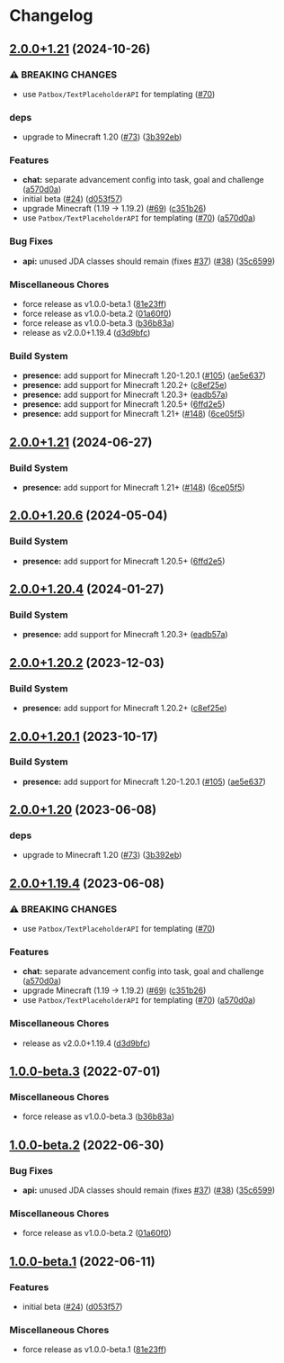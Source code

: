 # Changelog

## [2.0.0+1.21](https://github.com/rradillen/minecord/compare/presence-v2.0.0+1.21.3...presence-v2.0.0+1.21) (2024-10-26)


### ⚠ BREAKING CHANGES

* use `Patbox/TextPlaceholderAPI` for templating ([#70](https://github.com/rradillen/minecord/issues/70))

### deps

* upgrade to Minecraft 1.20 ([#73](https://github.com/rradillen/minecord/issues/73)) ([3b392eb](https://github.com/rradillen/minecord/commit/3b392eb8d7776ab3cc0384b62c1aeb50c90308a9))


### Features

* **chat:** separate advancement config into task, goal and challenge ([a570d0a](https://github.com/rradillen/minecord/commit/a570d0a2fde10a012224c8cab16b7448b2967a1d))
* initial beta ([#24](https://github.com/rradillen/minecord/issues/24)) ([d053f57](https://github.com/rradillen/minecord/commit/d053f579fd80b90b2d954f86f1611bc92d63ce7d))
* upgrade Minecraft (1.19 -&gt; 1.19.2) ([#69](https://github.com/rradillen/minecord/issues/69)) ([c351b26](https://github.com/rradillen/minecord/commit/c351b2682cf67e6c02901643e052960f0a5856bd))
* use `Patbox/TextPlaceholderAPI` for templating ([#70](https://github.com/rradillen/minecord/issues/70)) ([a570d0a](https://github.com/rradillen/minecord/commit/a570d0a2fde10a012224c8cab16b7448b2967a1d))


### Bug Fixes

* **api:** unused JDA classes should remain (fixes [#37](https://github.com/rradillen/minecord/issues/37)) ([#38](https://github.com/rradillen/minecord/issues/38)) ([35c6599](https://github.com/rradillen/minecord/commit/35c6599ecb299639eae41cad2a0eb62086dc2b22))


### Miscellaneous Chores

* force release as v1.0.0-beta.1 ([81e23ff](https://github.com/rradillen/minecord/commit/81e23ff11d404b1acf4073628320d82200de583c))
* force release as v1.0.0-beta.2 ([01a60f0](https://github.com/rradillen/minecord/commit/01a60f027e376acc5baa098f80188426487e9dc4))
* force release as v1.0.0-beta.3 ([b36b83a](https://github.com/rradillen/minecord/commit/b36b83a64e8d5d78b27d58dab932d55f7937e1f8))
* release as v2.0.0+1.19.4 ([d3d9bfc](https://github.com/rradillen/minecord/commit/d3d9bfc1c030ee7da967adc23b02bc5da980c690))


### Build System

* **presence:** add support for Minecraft 1.20-1.20.1 ([#105](https://github.com/rradillen/minecord/issues/105)) ([ae5e637](https://github.com/rradillen/minecord/commit/ae5e6371c01bca8d4b2bbfb521ca90000202dd79))
* **presence:** add support for Minecraft 1.20.2+ ([c8ef25e](https://github.com/rradillen/minecord/commit/c8ef25e40ab2dbeab53a1b1d1962a9c33e03e159))
* **presence:** add support for Minecraft 1.20.3+ ([eadb57a](https://github.com/rradillen/minecord/commit/eadb57a31f52492587fac84e5307f661c1b90a0c))
* **presence:** add support for Minecraft 1.20.5+ ([6ffd2e5](https://github.com/rradillen/minecord/commit/6ffd2e5d93e5e4b7160c6f2f2ec8f3870e03f13a))
* **presence:** add support for Minecraft 1.21+ ([#148](https://github.com/rradillen/minecord/issues/148)) ([6ce05f5](https://github.com/rradillen/minecord/commit/6ce05f54245a278bd85ca086f90456e1b9ac9c80))

## [2.0.0+1.21](https://github.com/axieum/minecord/compare/presence-v2.0.0+1.20.6...presence-v2.0.0+1.21) (2024-06-27)


### Build System

* **presence:** add support for Minecraft 1.21+ ([#148](https://github.com/axieum/minecord/issues/148)) ([6ce05f5](https://github.com/axieum/minecord/commit/6ce05f54245a278bd85ca086f90456e1b9ac9c80))

## [2.0.0+1.20.6](https://github.com/axieum/minecord/compare/presence-v2.0.0+1.20.4...presence-v2.0.0+1.20.6) (2024-05-04)


### Build System

* **presence:** add support for Minecraft 1.20.5+ ([6ffd2e5](https://github.com/axieum/minecord/commit/6ffd2e5d93e5e4b7160c6f2f2ec8f3870e03f13a))

## [2.0.0+1.20.4](https://github.com/axieum/minecord/compare/presence-v2.0.0+1.20.2...presence-v2.0.0+1.20.4) (2024-01-27)


### Build System

* **presence:** add support for Minecraft 1.20.3+ ([eadb57a](https://github.com/axieum/minecord/commit/eadb57a31f52492587fac84e5307f661c1b90a0c))

## [2.0.0+1.20.2](https://github.com/axieum/minecord/compare/presence-v2.0.0+1.20.1...presence-v2.0.0+1.20.2) (2023-12-03)


### Build System

* **presence:** add support for Minecraft 1.20.2+ ([c8ef25e](https://github.com/axieum/minecord/commit/c8ef25e40ab2dbeab53a1b1d1962a9c33e03e159))

## [2.0.0+1.20.1](https://github.com/axieum/minecord/compare/presence-v2.0.0+1.20...presence-v2.0.0+1.20.1) (2023-10-17)


### Build System

* **presence:** add support for Minecraft 1.20-1.20.1 ([#105](https://github.com/axieum/minecord/issues/105)) ([ae5e637](https://github.com/axieum/minecord/commit/ae5e6371c01bca8d4b2bbfb521ca90000202dd79))

## [2.0.0+1.20](https://github.com/axieum/minecord/compare/presence-v2.0.0+1.19.4...presence-v2.0.0+1.20) (2023-06-08)


### deps

* upgrade to Minecraft 1.20 ([#73](https://github.com/axieum/minecord/issues/73)) ([3b392eb](https://github.com/axieum/minecord/commit/3b392eb8d7776ab3cc0384b62c1aeb50c90308a9))

## [2.0.0+1.19.4](https://github.com/axieum/minecord/compare/presence-v1.0.0-beta.3...presence-v2.0.0+1.19.4) (2023-06-08)


### ⚠ BREAKING CHANGES

* use `Patbox/TextPlaceholderAPI` for templating ([#70](https://github.com/axieum/minecord/issues/70))

### Features

* **chat:** separate advancement config into task, goal and challenge ([a570d0a](https://github.com/axieum/minecord/commit/a570d0a2fde10a012224c8cab16b7448b2967a1d))
* upgrade Minecraft (1.19 -&gt; 1.19.2) ([#69](https://github.com/axieum/minecord/issues/69)) ([c351b26](https://github.com/axieum/minecord/commit/c351b2682cf67e6c02901643e052960f0a5856bd))
* use `Patbox/TextPlaceholderAPI` for templating ([#70](https://github.com/axieum/minecord/issues/70)) ([a570d0a](https://github.com/axieum/minecord/commit/a570d0a2fde10a012224c8cab16b7448b2967a1d))


### Miscellaneous Chores

* release as v2.0.0+1.19.4 ([d3d9bfc](https://github.com/axieum/minecord/commit/d3d9bfc1c030ee7da967adc23b02bc5da980c690))

## [1.0.0-beta.3](https://github.com/axieum/minecord/compare/presence-v1.0.0-beta.2...presence-v1.0.0-beta.3) (2022-07-01)


### Miscellaneous Chores

* force release as v1.0.0-beta.3 ([b36b83a](https://github.com/axieum/minecord/commit/b36b83a64e8d5d78b27d58dab932d55f7937e1f8))

## [1.0.0-beta.2](https://github.com/axieum/minecord/compare/presence-v1.0.0-beta.1...presence-v1.0.0-beta.2) (2022-06-30)


### Bug Fixes

* **api:** unused JDA classes should remain (fixes [#37](https://github.com/axieum/minecord/issues/37)) ([#38](https://github.com/axieum/minecord/issues/38)) ([35c6599](https://github.com/axieum/minecord/commit/35c6599ecb299639eae41cad2a0eb62086dc2b22))


### Miscellaneous Chores

* force release as v1.0.0-beta.2 ([01a60f0](https://github.com/axieum/minecord/commit/01a60f027e376acc5baa098f80188426487e9dc4))

## [1.0.0-beta.1](https://github.com/axieum/minecord/compare/presence-v1.0.0-alpha.1...presence-v1.0.0-beta.1) (2022-06-11)


### Features

* initial beta ([#24](https://github.com/axieum/minecord/issues/24)) ([d053f57](https://github.com/axieum/minecord/commit/d053f579fd80b90b2d954f86f1611bc92d63ce7d))


### Miscellaneous Chores

* force release as v1.0.0-beta.1 ([81e23ff](https://github.com/axieum/minecord/commit/81e23ff11d404b1acf4073628320d82200de583c))
